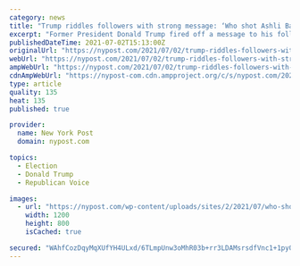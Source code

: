 ```yaml
---
category: news
title: "Trump riddles followers with strong message: ‘Who shot Ashli Babbitt?’"
excerpt: "Former President Donald Trump fired off a message to his followers that asks for the cop who fatally shot a woman during the Capitol Building siege."
publishedDateTime: 2021-07-02T15:13:00Z
originalUrl: "https://nypost.com/2021/07/02/trump-riddles-followers-with-strong-message-who-shot-ashli-babbitt/"
webUrl: "https://nypost.com/2021/07/02/trump-riddles-followers-with-strong-message-who-shot-ashli-babbitt/"
ampWebUrl: "https://nypost.com/2021/07/02/trump-riddles-followers-with-strong-message-who-shot-ashli-babbitt/amp/"
cdnAmpWebUrl: "https://nypost-com.cdn.ampproject.org/c/s/nypost.com/2021/07/02/trump-riddles-followers-with-strong-message-who-shot-ashli-babbitt/amp/"
type: article
quality: 135
heat: 135
published: true

provider:
  name: New York Post
  domain: nypost.com

topics:
  - Election
  - Donald Trump
  - Republican Voice

images:
  - url: "https://nypost.com/wp-content/uploads/sites/2/2021/07/who-shot-ashli-babbitt-hp2.jpg?quality=90&strip=all&w=1200"
    width: 1200
    height: 800
    isCached: true

secured: "WAhfCozDqyMqXUfYH4ULxd/6TLmpUnw3oMhR03b+rr3LDAMsrsdfVnc1+1py0VYtiqB/cJZeoDfemXktTOkAY9c6uhP7EMS/UkRrFA2ZtUbpuZ1BfmUsFeUcGkqr8Kiww2QIG07ykxTumptXl+sMRAkIYeHFBF0fdCzvuUDbVXboffBNPsOYJP+ioFhY1O3LT7LnAdVsSz/uW9GTTTw7EKRwtpykuSrp3Ftd9VsDrE5UsdrEyunQZ0lK5IMGFl8tXWqa0t9ZJ8ZoG2i4lCu4IOvgAaBlFHB6+N27iEEXbOifeKV7QiuqK/ZPR89bu1ihVb88nx9unqrnOaeiGkjU+AYWXH7PxIDhZ8jIrVW7zyg=;5LBNNPgTRKvkXOixNVoUNg=="
---
```


